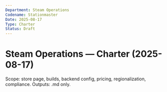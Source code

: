 ```yaml
---
Department: Steam Operations
Codename: Stationmaster
Date: 2025-08-17
Type: Charter
Status: Draft
---
```


# Steam Operations — Charter (2025-08-17)
Scope: store page, builds, backend config, pricing, regionalization, compliance.
Outputs: .md only.
